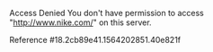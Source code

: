 Access Denied You don't have permission to access "http://www.nike.com/" on this server.

Reference #18.2cb89e41.1564202851.40e821f